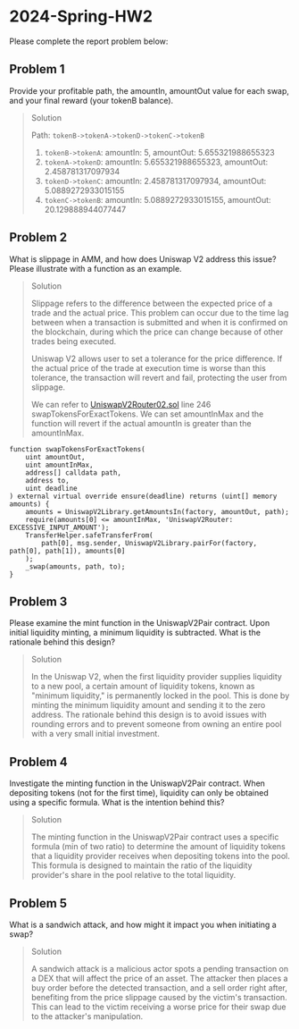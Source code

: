 # 2024-Spring-HW2

Please complete the report problem below:

## Problem 1

Provide your profitable path, the amountIn, amountOut value for each swap, and your final reward (your tokenB balance).

> Solution
> 
> Path: `tokenB->tokenA->tokenD->tokenC->tokenB`
>
> 1. `tokenB->tokenA`: amountIn: 5, amountOut: 5.655321988655323
> 2. `tokenA->tokenD`: amountIn: 5.655321988655323, amountOut: 2.458781317097934
> 3. `tokenD->tokenC`: amountIn: 2.458781317097934, amountOut: 5.0889272933015155
> 4. `tokenC->tokenB`: amountIn: 5.0889272933015155, amountOut: 20.129888944077447

## Problem 2

What is slippage in AMM, and how does Uniswap V2 address this issue? Please illustrate with a function as an example.

> Solution
> 
> Slippage refers to the difference between the expected price of a trade and the actual price. This problem can occur due to the time lag between when a transaction is submitted and when it is confirmed on the blockchain, during which the price can change because of other trades being executed.
>
> Uniswap V2 allows user to set a tolerance for the price difference. If the actual price of the trade at execution time is worse than this tolerance, the transaction will revert and fail, protecting the user from slippage.
>
> We can refer to [UniswapV2Router02.sol](https://github.com/Uniswap/v2-periphery/blob/0335e8f7e1bd1e8d8329fd300aea2ef2f36dd19f/contracts/UniswapV2Router02.sol#L246) line 246 swapTokensForExactTokens. We can set amountInMax and the function will revert if the actual amountIn is greater than the amountInMax.

```solidity
function swapTokensForExactTokens(
    uint amountOut,
    uint amountInMax,
    address[] calldata path,
    address to,
    uint deadline
) external virtual override ensure(deadline) returns (uint[] memory amounts) {
    amounts = UniswapV2Library.getAmountsIn(factory, amountOut, path);
    require(amounts[0] <= amountInMax, 'UniswapV2Router: EXCESSIVE_INPUT_AMOUNT');
    TransferHelper.safeTransferFrom(
        path[0], msg.sender, UniswapV2Library.pairFor(factory, path[0], path[1]), amounts[0]
    );
    _swap(amounts, path, to);
}
```

## Problem 3

Please examine the mint function in the UniswapV2Pair contract. Upon initial liquidity minting, a minimum liquidity is subtracted. What is the rationale behind this design?

> Solution
> 
> In the Uniswap V2, when the first liquidity provider supplies liquidity to a new pool, a certain amount of liquidity tokens, known as "minimum liquidity," is permanently locked in the pool. This is done by minting the minimum liquidity amount and sending it to the zero address. The rationale behind this design is to avoid issues with rounding errors and to prevent someone from owning an entire pool with a very small initial investment.

## Problem 4

Investigate the minting function in the UniswapV2Pair contract. When depositing tokens (not for the first time), liquidity can only be obtained using a specific formula. What is the intention behind this?

> Solution
> 
> The minting function in the UniswapV2Pair contract uses a specific formula (min of two ratio) to determine the amount of liquidity tokens that a liquidity provider receives when depositing tokens into the pool. This formula is designed to maintain the ratio of the liquidity provider's share in the pool relative to the total liquidity.

## Problem 5

What is a sandwich attack, and how might it impact you when initiating a swap?

> Solution
> 
> A sandwich attack is a malicious actor spots a pending transaction on a DEX that will affect the price of an asset. The attacker then places a buy order before the detected transaction, and a sell order right after, benefiting from the price slippage caused by the victim's transaction. This can lead to the victim receiving a worse price for their swap due to the attacker's manipulation.
